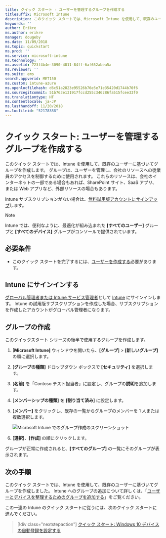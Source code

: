 ```yaml
---
title: クイック スタート - ユーザーを管理するグループを作成する
titlesuffix: Microsoft Intune
description: このクイック スタートでは、Microsoft Intune を使用して、既存のユーザーに基づいてグループを作成します。
keywords: ''
author: Erikre
ms.author: erikre
manager: dougeby
ms.date: 11/09/2018
ms.topic: quickstart
ms.prod: ''
ms.service: microsoft-intune
ms.technology: ''
ms.assetid: 723f4b4e-3090-4811-84ff-6af652abea5a
ms.reviewer: ''
ms.suite: ems
search.appverid: MET150
ms.custom: intune-azure
ms.openlocfilehash: d6c51a2823e95526b76e5e71e35420d1744b70f6
ms.sourcegitcommit: 51b763e131917fccd255c346286fa515fcee33f0
ms.translationtype: HT
ms.contentlocale: ja-JP
ms.lasthandoff: 11/20/2018
ms.locfileid: "52178388"
---
```

# <a name="quickstart-create-a-group-to-manage-users"></a>クイック スタート: ユーザーを管理するグループを作成する

このクイック スタートでは、Intune を使用して、既存のユーザーに基づいてグループを作成します。 グループは、ユーザーを管理し、会社のリソースへの従業員のアクセスを制御するために使用されます。 これらのリソースは、会社のインターネットの一部である場合もあれば、SharePoint サイト、SaaS アプリ、または Web アプリなど、外部リソースの場合もあります。

Intune サブスクリプションがない場合は、[無料試用版アカウントにサインアップ](free-trial-sign-up.md)します。

>[!NOTE]
>Intune では、便利なように、最適化が組み込まれた **[すべてのユーザー]** グループと **[すべてのデバイス]** グループがコンソールで提供されています。

## <a name="prerequisites"></a>必要条件

- このクイック スタートを完了するには、[ユーザーを作成する](quickstart-create-user.md)必要があります。

## <a name="sign-in-to-intune"></a>Intune にサインインする

[グローバル管理者または Intune サービス管理者](users-add.md#types-of-administrators)として [Intune](https://aka.ms/intuneportal) にサインインします。 Intune の試用版サブスクリプションを作成した場合、サブスクリプションを作成したアカウントがグローバル管理者になります。

## <a name="create-a-group"></a>グループの作成

このクイックスタート シリーズの後半で使用するグループを作成します。

1. **[Microsoft Intune]** ウィンドウを開いたら、**[グループ]** >  **[新しいグループ]** の順に選択します。
2. **[グループの種類]** ドロップダウン ボックスで **[セキュリティ]** を選択します。
3. **[名前]** を「Contoso テスト担当者」に設定し、グループの**説明**を追加します。
4. **[メンバーシップの種類]** を **[割り当て済み]** に設定します。 
5. **[メンバー]** をクリックし、既存の一覧からグループのメンバーを 1 人または複数選択します。

    ![Microsoft Intune でのグループ作成のスクリーンショット](./media/quickstart-use-groups-01.png)

6. **[選択]**、**[作成]** の順にクリックします。

グループが正常に作成されると、**[すべてのグループ]** の一覧にそのグループが表示されます。 

## <a name="next-steps"></a>次の手順

このクイック スタートでは、Intune を使用して、既存のユーザーに基づいてグループを作成しました。 Intune へのグループの追加について詳しくは、「[ユーザーとデバイスを整理するためのグループを追加する](groups-add.md)」をご覧ください。

この一連の Intune のクイック スタートに従うには、次のクイック スタートに進んでください。

> [!div class="nextstepaction"]
> [クイック スタート: Windows 10 デバイスの自動登録を設定する](quickstart-setup-auto-enrollment.md)
